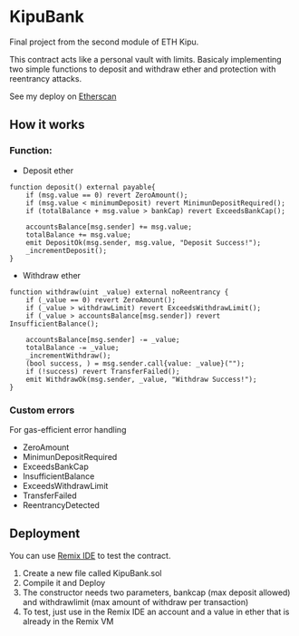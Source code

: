 # KipuBank
Final project from the second module of ETH Kipu.

This contract acts like a personal vault with limits. Basicaly implementing two simple functions to deposit and withdraw ether
and protection with reentrancy attacks.

See my deploy on [Etherscan](https://sepolia.etherscan.io/tx/0x97af862ff781d83d2b7d74459780ecde1d31265736d5f4010d1abb6dedf88928)

## How it works
### Function:
- Deposit ether
```solidity
function deposit() external payable{
    if (msg.value == 0) revert ZeroAmount();
    if (msg.value < minimumDeposit) revert MinimunDepositRequired();
    if (totalBalance + msg.value > bankCap) revert ExceedsBankCap();
    
    accountsBalance[msg.sender] += msg.value;
    totalBalance += msg.value;
    emit DepositOk(msg.sender, msg.value, "Deposit Success!");
    _incrementDeposit();
}
```

- Withdraw ether
```solidity
function withdraw(uint _value) external noReentrancy {
    if (_value == 0) revert ZeroAmount();
    if (_value > withdrawLimit) revert ExceedsWithdrawLimit();
    if (_value > accountsBalance[msg.sender]) revert InsufficientBalance();

    accountsBalance[msg.sender] -= _value;
    totalBalance -= _value;
    _incrementWithdraw();
    (bool success, ) = msg.sender.call{value: _value}("");
    if (!success) revert TransferFailed();
    emit WithdrawOk(msg.sender, _value, "Withdraw Success!");
}
```

### Custom errors
For gas-efficient error handling
- ZeroAmount
- MinimunDepositRequired
- ExceedsBankCap
- InsufficientBalance
- ExceedsWithdrawLimit
- TransferFailed
- ReentrancyDetected

## Deployment
You can use [Remix IDE](https://remix-project.org/?lang=en) to test the contract.
1. Create a new file called KipuBank.sol
2. Compile it and Deploy
3. The constructor needs two parameters, bankcap (max deposit allowed) and withdrawlimit (max amount of withdraw per transaction)
4. To test, just use in the Remix IDE an account and a value in ether that is already in the Remix VM
